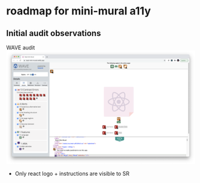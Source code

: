 # roadmap for mini-mural a11y

## Initial audit observations

WAVE audit
![initial WAVE audit results. 13 contrast errors, 4 alerts, and 1 aria](planning/WAVE-initial-run.png)
* Only react logo + instructions are visible to SR